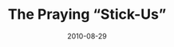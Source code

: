 ---
_schema: default
title: The Praying “Stick-Us”
link: https://www.geocaching.com/geocache/GC22YWK
owner: Zgoda3
date: 2010-08-29
log_type: Found it
display_coords: N 41° 26.236' W 075° 32.153'
latitude: '41.437266'
longitude: '-75.535883'
first_stage: false
bogus: false
zhanna_log: >-
  Hi, Zgoda3!


  To test out Rich’s new knees, he and I have been going on some successively longer bike rides over the past few weeks. This weekend he decided to try some mild hiking, too. The Eales Preserve is close to home, but we haven’t explored it much. Today would be a lovely day to check out some of the trails, we thought. We also took along coordinates for this cache as an extra goal, should we get that far.


  Our hike was peaceful and uneventful until we reached the cache area. We found several possible hiding spots, one of which was quite likely, but it was empty. After wandering around for a few more minutes, I spotted something strange out in the open and knew without a doubt that it had to be the cache container.


  We signed the logbook and took a few photos to show where we had found the cache in comparison to where we thought it might have been hidden originally. But it was far too buggy to hang around and take any unnecessary photos. We finished our hike in sunshine and warm dry air, and even nibbled on a few late-season blueberries along the way!


  Thanks for the challenge.
rich_log: >-
  Howdy, Zgoda3!


  Zhanna and I decided to take a day off from mountain biking this weekend and try a little Sunday morning hike on Moosic Mountain to help with my recovery and rehab from recent knee surgery. We’ve been away from geocaching for a couple of years, but we still like to hunt for one from time to time. It took a while to find this cache. Actually, Zhanna spotted it almost accidentally. I’d have to guess that it wasn’t in the hiding spot you had intended, and was probably dragged out by an animal. There was a more likely spot, however, a few yards away. You might want check on this one. We were very impressed with the design of the container, and after signing the log, we replaced it exactly as we had found it since we weren’t positive where it should have been. Thanks for a fun cache hunt.
post_id: 1362
---